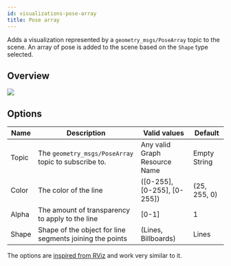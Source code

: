 ```yaml
---
id: visualizations-pose-array
title: Pose array
---
```


Adds a visualization represented by a `geometry_msgs/PoseArray` topic to the scene. An array of pose is added to the scene based on the `Shape` type selected.

## Overview

![](/img/viz/viz-posearray.png)

## Options

Name | Description | Valid values | Default  
--- | --- | --- | ---
Topic | The `geometry_msgs/PoseArray` topic to subscribe to. | Any valid Graph Resource Name | Empty String  
Color | The color of the line | (\[0-255], \[0-255], \[0-255]) | (25, 255, 0)  
Alpha | The amount of transparency to apply to the line | \[0-1] | 1  
Shape | Shape of the object for line segments joining the points | (Lines, Billboards) | Lines  

The options are [inspired from RViz](http://wiki.ros.org/rviz/DisplayTypes/PoseArray) and work very similar to it.

